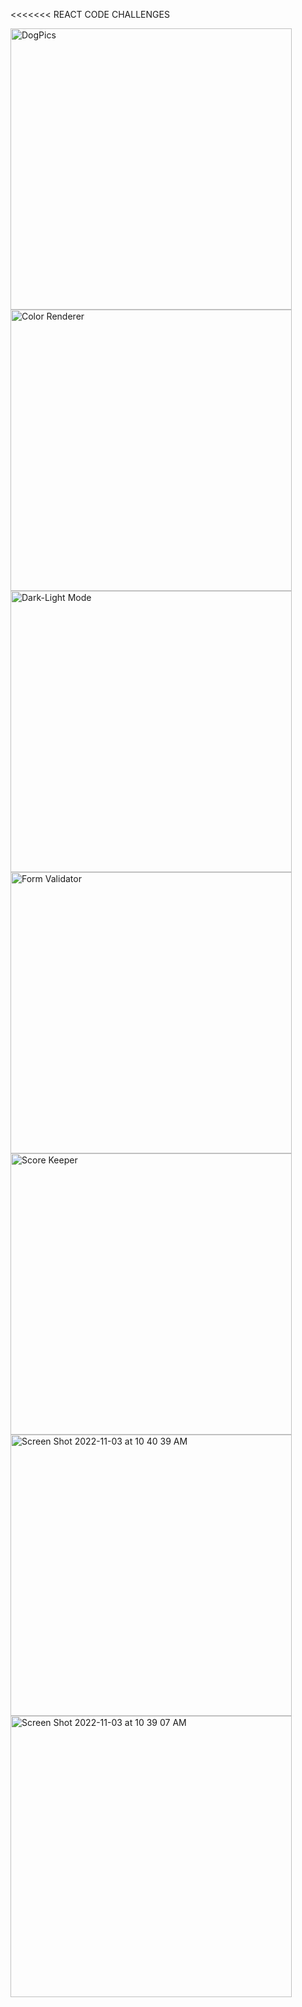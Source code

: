 <<<<<<< REACT CODE CHALLENGES

<img width="450" alt="DogPics" src="https://user-images.githubusercontent.com/56365809/198688278-7f9d57ce-a490-48cf-9026-75967d4d27e0.png"> <img width="450" alt="Color Renderer" src="https://user-images.githubusercontent.com/56365809/198688318-42ef2a7d-cf28-4128-8c09-83aaedcaebb7.png"> <img width="450" alt="Dark-Light Mode" src="https://user-images.githubusercontent.com/56365809/198688361-680dc466-70ce-4fdc-9459-3306f1a2d881.png"> <img width="450" alt="Form Validator" src="https://user-images.githubusercontent.com/56365809/198688391-4a129cf4-323f-4c31-bfb9-dc13274d5d95.png"> <img width="450" alt="Score Keeper" src="https://user-images.githubusercontent.com/56365809/198688403-d9082819-7442-40db-8cff-b78abc27b728.png"> <img width="450" alt="Screen Shot 2022-11-03 at 10 40 39 AM" src="https://user-images.githubusercontent.com/56365809/199751528-a06b48c8-045f-416f-a641-f7535250228a.png"> <img width="450" alt="Screen Shot 2022-11-03 at 10 39 07 AM" src="https://user-images.githubusercontent.com/56365809/199751019-58a75e8c-fd01-4c4e-89d8-fe3a0ece2a8e.png">






